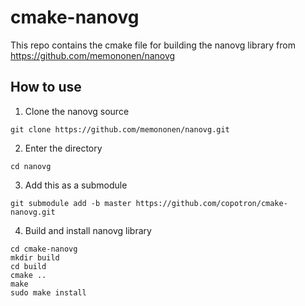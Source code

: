 # cmake-nanovg
This repo contains the cmake file for building the nanovg library from https://github.com/memononen/nanovg

## How to use

1. Clone the nanovg source

```
git clone https://github.com/memononen/nanovg.git
```

2. Enter the directory

```
cd nanovg
```

3. Add this as a submodule 
```
git submodule add -b master https://github.com/copotron/cmake-nanovg.git
```

4. Build and install nanovg library

```
cd cmake-nanovg
mkdir build
cd build
cmake ..
make
sudo make install
```






